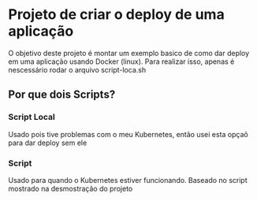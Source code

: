 # Projeto de criar o deploy de uma aplicação

O objetivo deste projeto é montar um exemplo basico de como dar deploy em uma aplicação usando Docker (linux). Para realizar isso, apenas é nescessário rodar o arquivo script-loca.sh

## Por que dois Scripts?

### Script Local

Usado pois tive problemas com o meu Kubernetes, então usei esta opçaõ para dar deploy sem ele

### Script

Usado para quando o Kubernetes estiver funcionando. Baseado no script mostrado na desmostração do projeto
